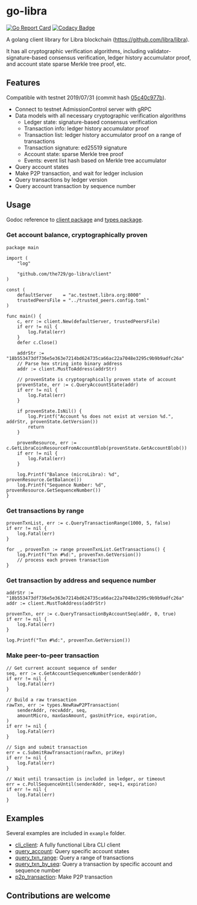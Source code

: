 # go-libra

[![Go Report Card](https://goreportcard.com/badge/github.com/the729/go-libra)](https://goreportcard.com/report/github.com/the729/go-libra)
[![Codacy Badge](https://api.codacy.com/project/badge/Grade/15abfbbb81354b7fae9656baa6204002)](https://www.codacy.com/app/the729/go-libra?utm_source=github.com&amp;utm_medium=referral&amp;utm_content=the729/go-libra&amp;utm_campaign=Badge_Grade)

A golang client library for Libra blockchain (https://github.com/libra/libra). 

It has all cryptographic verification algorithms, including validator-signature-based consensus verification, ledger history accumulator proof, and account state sparse Merkle tree proof, etc. 

## Features

Compatible with testnet 2019/07/31 (commit hash [05c40c977b](https://github.com/libra/libra/commit/05c40c977badf052b9efcc4e0180e3628bee2847)).

 - Connect to testnet AdmissionControl server with gRPC
 - Data models with all necessary cryptographic verification algorithms
   - Ledger state: signature-based consensus verification
   - Transaction info: ledger history accumulator proof
   - Transaction list: ledger history accumulator proof on a range of transactions
   - Transaction signature: ed25519 signature
   - Account state: sparse Merkle tree proof
   - Events: event list hash based on Merkle tree accumulator
 - Query account states
 - Make P2P transaction, and wait for ledger inclusion
 - Query transactions by ledger version
 - Query account transaction by sequence number

## Usage

Godoc reference to [client package](https://godoc.org/github.com/the729/go-libra/client) and  [types package](https://godoc.org/github.com/the729/go-libra/types).

### Get account balance, cryptographically proven

```golang
package main

import (
	"log"

	"github.com/the729/go-libra/client"
)

const (
	defaultServer    = "ac.testnet.libra.org:8000"
	trustedPeersFile = "../trusted_peers.config.toml"
)

func main() {
	c, err := client.New(defaultServer, trustedPeersFile)
	if err != nil {
		log.Fatal(err)
	}
	defer c.Close()

	addrStr := "18b553473df736e5e363e7214bd624735ca66ac22a7048e3295c9b9b9adfc26a"
	// Parse hex string into binary address
	addr := client.MustToAddress(addrStr)

	// provenState is cryptographically proven state of account
	provenState, err := c.QueryAccountState(addr)
	if err != nil {
		log.Fatal(err)
	}

	if provenState.IsNil() {
		log.Printf("Account %s does not exist at version %d.", addrStr, provenState.GetVersion())
		return
	}

	provenResource, err := c.GetLibraCoinResourceFromAccountBlob(provenState.GetAccountBlob())
	if err != nil {
		log.Fatal(err)
	}

	log.Printf("Balance (microLibra): %d", provenResource.GetBalance())
	log.Printf("Sequence Number: %d", provenResource.GetSequenceNumber())
}
```

### Get transactions by range

```golang
provenTxnList, err := c.QueryTransactionRange(1000, 5, false)
if err != nil {
	log.Fatal(err)
}

for _, provenTxn := range provenTxnList.GetTransactions() {
	log.Printf("Txn #%d:", provenTxn.GetVersion())
	// process each proven transaction
}
```

### Get transaction by address and sequence number

```golang
addrStr := "18b553473df736e5e363e7214bd624735ca66ac22a7048e3295c9b9b9adfc26a"
addr := client.MustToAddress(addrStr)

provenTxn, err := c.QueryTransactionByAccountSeq(addr, 0, true)
if err != nil {
	log.Fatal(err)
}

log.Printf("Txn #%d:", provenTxn.GetVersion())
```

### Make peer-to-peer transaction

```golang
// Get current account sequence of sender
seq, err := c.GetAccountSequenceNumber(senderAddr)
if err != nil {
	log.Fatal(err)
}

// Build a raw transaction
rawTxn, err := types.NewRawP2PTransaction(
	senderAddr, recvAddr, seq,
	amountMicro, maxGasAmount, gasUnitPrice, expiration,
)
if err != nil {
	log.Fatal(err)
}

// Sign and submit transaction
err = c.SubmitRawTransaction(rawTxn, priKey)
if err != nil {
	log.Fatal(err)
}

// Wait until transaction is included in ledger, or timeout
err = c.PollSequenceUntil(senderAddr, seq+1, expiration)
if err != nil {
	log.Fatal(err)
}
```

## Examples

Several examples are included in `example` folder.
 - [cli_client](example/cli_client): A fully functional Libra CLI client
 - [query_account](example/query_account): Query specific account states
 - [query_txn_range](example/query_txn_range): Query a range of transactions
 - [query_txn_by_seq](example/query_txn_by_seq): Query a transaction by specific account and sequence number
 - [p2p_transaction](example/p2p_transaction): Make P2P transaction

## Contributions are welcome
